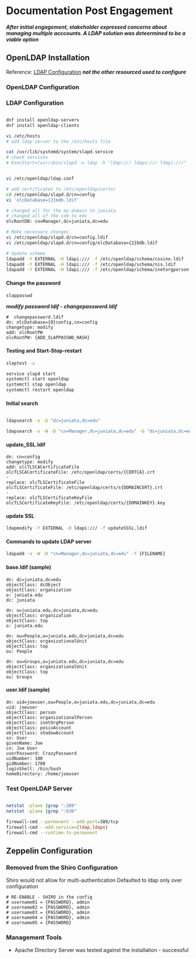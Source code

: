 # Documentation Post Engagement

***After initial engagement, stakeholder expressed concerns about managing multiple acccounts. A LDAP solution was deteermined to be a viable option***


## OpenLDAP Installation

Reference: [LDAP Configuration](https://www.thegeekstuff.com/2015/01/openldap-linux/)
***not the other resourced used to configure***

### OpenLDAP Configuration

### LDAP Configuration

```bash

dnf install openldap-servers
dnf install openldap-clients

vi /etc/hosts
# add ldap server to the /etc/hosts file

cat /usr/lib/systemd/system/slapd.service
# check services
# ExecStart=/usr/sbin/slapd -u ldap -h "ldap:/// ldaps:/// ldapi:///"


vi /etc/openldap/ldap.conf

# add certificates to /etc/openldap/certs/
cd /etc/openldap/slapd.d/cn=config
vi 'olcDatabase={2}mdb.ldif'

# changed all for the my-domain to juniata
# changed all of the com to edu
olcRootDN: cn=Manager,dc=juniata,dc=edu

# Make necessary changes
vi /etc/openldap/slapd.d/cn=config.ldif
vi /etc/openldap/slapd.d/cn=config/olcDatabase={2}bdb.ldif

# Update schema
ldapadd -Y EXTERNAL -H ldapi:/// -f /etc/openldap/schema/cosine.ldif
ldapadd -Y EXTERNAL -H ldapi:/// -f /etc/openldap/schema/nis.ldif
ldapadd -Y EXTERNAL -H ldapi:/// -f /etc/openldap/schema/inetorgperson.ldif


```
#### Change the password

```bash
slappasswd
```
***modify password ldif - changepassword.ldif***
```
#  changepassword.ldif
dn: olcDatabase={0}config,cn=config
changetype: modify
add: olcRootPW
olcRootPW: {ADD_SLAPPASSWD_HASH}
```
#### Testing and Start-Stop-restart

```bash
slaptest -u

service slapd start
systemctl start openldap
systemctl stop openldap
systemctl restart openldap

```
#### Initial search

```bash

ldapsearch -x -b "dc=juniata,dc=edu"

ldapsearch -x -W -D "cn=Manager,dc=juniata,dc=edu" -b "dc=juniata,dc=edu" "(objectclass=*)"

```

#### update_SSL.ldif

```
dn: cn=config
changetype: modify
add: olcTLSCACertificateFile
olcTLSCACertificateFile: /etc/openldap/certs/{CERTCA}.crt
-
replace: olcTLSCertificateFile
olcTLSCertificateFile: /etc/openldap/certs/s{DOMAINCERT}.crt
-
replace: olcTLSCertificateKeyFile
olcTLSCertificateKeyFile: /etc/openldap/certs/{DOMAINKEY}.key
```
#### update SSL

```bash
ldapmodify -Y EXTERNAL -H ldapi:/// -f updateSSSL.ldif
```
#### Commands to update LDAP server

```bash
ldapadd -x -W -D "cn=Manager,dc=juniata,dc=edu" -f {FILENAME}
```

#### base.ldif (sample)

```
dn: dc=juniata,dc=edu
objectClass: dcObject
objectClass: organization
o: juniata.edu
dc: juniata

dn: o=juniata.edu,dc=juniata,dc=edu
objectClass: organization
objectClass: top
o: juniata.edu

dn: ou=People,o=juniata.edu,dc=juniata,dc=edu
objectClass: organizationalUnit
objectClass: top
ou: People

dn: ou=Groups,o=juniata.edu,dc=juniata,dc=edu
objectClass: organizationalUnit
objectClass: top
ou: Groups

```

#### user.ldif (sample)

```
dn: uid=joeuser,ou=People,o=juniata.edu,dc=juniata,dc=edu
uid: joeuser
objectClass: person
objectClass: organizationalPerson
objectClass: inetOrgPerson
objectClass: posixAccount
objectClass: shadowAccount
sn: User
givenName: Joe
cn: Joe User
userPassword: CrazyPassword
uidNumber: 100
gidNumber: 1700
loginShell: /bin/bash
homeDirectory: /home/joeuser

```

### Test OpenLDAP Server

```bash

netstat -plane |grep ":389"
netstat -plane |grep ":636"

firewall-cmd --permanent --add-port=389/tcp
firewall-cmd --add-service={ldap,ldaps}
firewall-cmd --runtime-to-permanent

```


## Zeppelin Configuration

### Removed from the Shiro Configuration
Shiro would not allow for multi-authentication
Defaulted to ldap only over configuration

```
# RE-ENABLE - SHIRO in the config
# username01 = {PASSWORD}, admin
# username02 = {PASSWORD}, admin
# username03 = {PASSWORD}, admin
# username04 = {PASSWORD}, admin
# username05 = {PASSWORD}

```



### Management Tools

* Apache Directory Server was tested against the installation - successful
